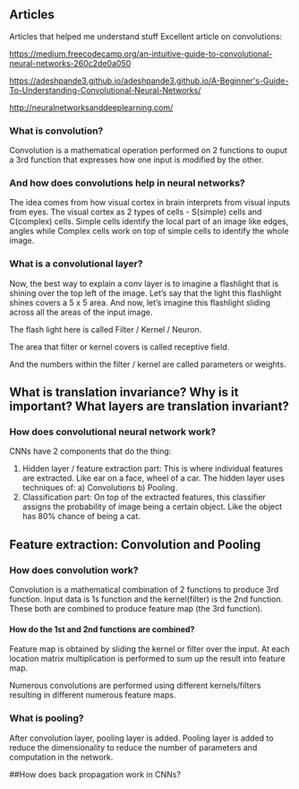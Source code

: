 ## Articles
Articles that helped me understand stuff
Excellent article on convolutions:

https://medium.freecodecamp.org/an-intuitive-guide-to-convolutional-neural-networks-260c2de0a050

https://adeshpande3.github.io/adeshpande3.github.io/A-Beginner's-Guide-To-Understanding-Convolutional-Neural-Networks/

http://neuralnetworksanddeeplearning.com/

### What is convolution?
Convolution is a mathematical operation performed on 2 functions to ouput a 3rd function that expresses how one input is modified by the other.

### And how does convolutions help in neural networks?
The idea comes from how visual cortex in brain interprets from visual inputs from eyes. The visual cortex as 2 types of cells - S(simple) cells and C(complex) cells. Simple cells identify the local part of an image like edges, angles while Complex cells work on top of simple cells to identify the whole image. 

### What is a convolutional layer?
Now, the best way to explain a conv layer is to imagine a flashlight that is shining over the top left of the image. Let’s say that the light this flashlight shines covers a 5 x 5 area. And now, let’s imagine this flashlight sliding across all the areas of the input image. 

The flash light here is called Filter / Kernel / Neuron.

The area that filter or kernel covers is called receptive field.

And the numbers within the filter / kernel are called parameters or weights.

## What is translation invariance? Why is it important? What layers are translation invariant?


### How does convolutional neural network work?
CNNs have 2 components that do the thing:
1. Hidden layer / feature extraction part: This is where individual features are extracted. Like ear on a face, wheel of a car. The hidden layer uses techniques of:
  a) Convolutions 
  b) Pooling.
2. Classification part: On top of the extracted features, this classifier assigns the probability of image being a certain object. Like the object has 80% chance of being a cat.

## Feature extraction: Convolution and Pooling

### How does convolution work?
Convolution is a mathematical combination of 2 functions to produce 3rd function. Input data is 1s function and the kernel(filter) is the 2nd function. These both are combined to produce feature map (the 3rd function).

#### How do the 1st and 2nd functions are combined?
Feature map is obtained by sliding the kernel or filter over the input. At each location matrix multiplication is performed to sum up the result into feature map.

Numerous convolutions are performed using different kernels/filters resulting in different numerous feature maps. 

### What is pooling?
After convolution layer, pooling layer is added. Pooling layer is added to reduce the dimensionality to reduce the number of parameters and computation in the network.


##How does back propagation work in CNNs?
